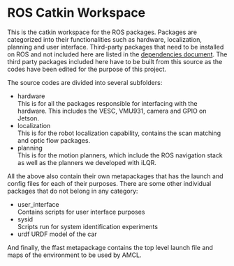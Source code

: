 # ROS Catkin Workspace

This is the catkin workspace for the ROS packages. Packages are categorized into their functionalities such as hardware, localization, planning and user interface. Third-party packages that need to be installed on ROS and not included here are listed in the [dependencies document](../doc/dependencies.md). The third party packages included here have to be built from this source as the codes have been edited for the purpose of this project.

The source codes are divided into several subfolders:
- hardware  
  This is for all the packages responsible for interfacing with the hardware. This includes the VESC, VMU931, camera and GPIO on Jetson.
- localization  
  This is for the robot localization capability, contains the scan matching and optic flow packages.
- planning  
  This is for the motion planners, which include the ROS navigation stack as well as the planners we developed with iLQR.

All the above also contain their own metapackages that has the launch and config files for each of their purposes. There are some other individual packages that do not belong in any category:
- user_interface  
  Contains scripts for user interface purposes
- sysid  
  Scripts run for system identification experiments
- urdf
  URDF model of the car

And finally, the ffast metapackage contains the top level launch file and maps of the environment to be used by AMCL.